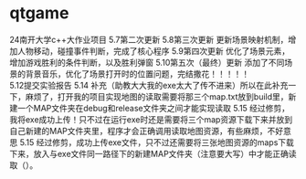 # qtgame
24南开大学c++大作业项目
5.7第二次更新
5.8第三次更新   更新场景映射机制，增加人物移动，碰撞事件判断，完成了核心程序
5.9第四次更新   优化了场景元素，增加游戏胜利的条件判断，以及胜利弹窗
5.10第五次（最终）更新  添加了不同场景的背景音乐，优化了场景打开时的位置问题，完结撒花！！！！！  
5.12提交实验报告
5.14 补充（助教大大我的exe太大了传不进来）所以在此补充一下，麻烦了，打开我的项目实现地图的读取需要将那三个map.txt放到build里，新建一个MAP文件夹在debug和release文件夹之间才能实现读取
5.15 经过修剪，我将exe成功上传！只不过在运行exe时还是需要将三个map资源下载下来并放到自己新建的MAP文件夹里，程序才会正确调用读取地图资源，有些麻烦，不好意思
5.15 经过修剪，成功上传exe文件，只不过还需要将三张地图资源的maps下载下来，放入与exe文件同一路径下的新建MAP文件夹（注意要大写）中才能正确读取（）。
